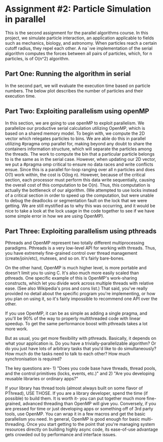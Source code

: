 
# Assignment #2: Particle Simulation in parallel

This is the second assignment for the parallel algorithms course. In this project, we simulate particle interaction, an application applicable to fields such as mechanics, biology, and astronomy. When particles reach a certain cutoff radius, they repel each other. A na¨ıve implementation of the serial algorithm computes the forces between all pairs of particles, which, for n particles, is of O(n^2) algorithm.

## Part One: Running the algorithm in serial

In the second part, we will evaluate the execution time based on particle numbers. The below plot describes the number of particles and their execution time.


##  Part Two: Exploiting parallelism using openMP

In this section, we are going to use openMP to exploit parallelism. We parallelize our productive serial calculation utilizing OpenMP, which is based on a shared memory model. To begin with, we compute the 2D vector which relegates particles to bins. We are able do this in parallel utilizing #pragma omp parallel for, making beyond any doubt to share the containers information structure, which will separate the particles among the threads. The work to compute the bin that a particular particle belongs to is the same as in the serial case. However, when updating our 2D vector, we put a #pragma omp critical to ensure no data races and write conflicts ensue. Since this is a parallel for-loop ranging over all n particles and does O(1) work within, the cost is O(log n). However, because of the critical section, each processor must perform this data write sequentially, causing the overall cost of this computation to be O(n). Thus, this computation is actually the bottleneck of our algorithm. (We attempted to use locks instead of a critical section in order to speed up the computation, but were unable to debug the deadlocks or segmentation fault on the lock that we were getting. We are still mystified as to why this was occurring, and it would be nice to take a look at the lock usage in the code together to see if we have some simple error in how we are using OpenMP).


## Part Three: Exploiting parallelism using pthreads

Pthreads and OpenMP represent two totally different multiprocessing paradigms. Pthreads is a very low-level API for working with threads. Thus, you have extremely fine-grained control over thread management (create/join/etc), mutexes, and so on. It's fairly bare-bones.

On the other hand, OpenMP is much higher level, is more portable and doesn't limit you to using C. It's also much more easily scaled than pthreads. One specific example of this is OpenMP's work-sharing constructs, which let you divide work across multiple threads with relative ease. (See also Wikipedia's pros and cons list.) That said, you've really provided no detail about the specific program you're implementing, or how you plan on using it, so it's fairly impossible to recommend one API over the other.


If you use OpenMP, it can be as simple as adding a single pragma, and you'll be 90% of the way to properly multithreaded code with linear speedup. To get the same performance boost with pthreads takes a lot more work.

But as usual, you get more flexibility with pthreads. Basically, it depends on what your application is. Do you have a trivially-parallelizable algorithm? Or do you just have lots of arbitrary tasks that you'd like to do simultaneously? How much do the tasks need to talk to each other? How much synchronisation is required?

The key questions are- 1) "Does you code base have threads, thread pools, and the control primitives (locks, events, etc.)" and 2) "Are you developing reusable libraries or ordinary apps?"

If your library has thread tools (almost always built on some flavor of PThread), USE THOSE. If you are a library developer, spend the time (if possible) to build them. It is worth it- you can put together much more fine-grained, advanced threading than OpenMP will give you. Conversely, if you are pressed for time or just developing apps or something off of 3rd party tools, use OpenMP. You can wrap it in a few macros and get the basic parallelism you need. In general, OpenMP is good enough for basic multi-threading. Once you start getting to the point that you're managing system resources directly on building highly async code, its ease-of-use advantage gets crowded out by performance and interface issues.

